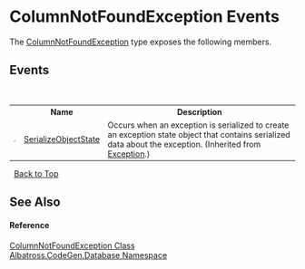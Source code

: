 # ColumnNotFoundException Events
 

The <a href="E7D5382F">ColumnNotFoundException</a> type exposes the following members.


## Events
&nbsp;<table><tr><th></th><th>Name</th><th>Description</th></tr><tr><td>![Protected event](media/protevent.gif "Protected event")</td><td><a href="http://msdn2.microsoft.com/en-us/library/ee332915" target="_blank">SerializeObjectState</a></td><td>
Occurs when an exception is serialized to create an exception state object that contains serialized data about the exception.
 (Inherited from <a href="http://msdn2.microsoft.com/en-us/library/c18k6c59" target="_blank">Exception</a>.)</td></tr></table>&nbsp;
<a href="#columnnotfoundexception-events">Back to Top</a>

## See Also


#### Reference
<a href="E7D5382F">ColumnNotFoundException Class</a><br /><a href="E11F5D98">Albatross.CodeGen.Database Namespace</a><br />